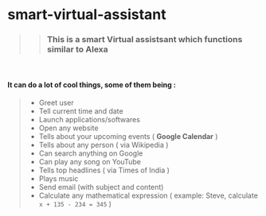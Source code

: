# smart-virtual-assistant

> >### This is a smart Virtual assistsant  which functions similar to Alexa

<br>

#### It can do a lot of cool things, some of them being :

> *   Greet user
> *   Tell current time and date
> *   Launch applications/softwares
> *   Open any website
> *    Tells about your upcoming events ( **Google Calendar** )
> *    Tells about any person ( via Wikipedia )
> *    Can search anything on Google
> *    Can play any song on YouTube
> *    Tells top headlines ( via Times of India )
> *    Plays music
> *    Send email (with subject and content)
> *    Calculate any mathematical expression ( example: Steve, calculate `x + 135 - 234 = 345` )
   
 

    
